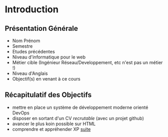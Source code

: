# Introduction
## Présentation Générale
* Nom Prénom
* Semestre
* Etudes précédentes
* Niveau d'informatique pour le web
* Métier cible (Ingénieur Réseau/Developpement, etc n'est pas un métier !)
* Niveau d'Anglais
* Objectif(s) en venant à ce cours

## Récapitulatif des Objectifs
* mettre en place un système de développement moderne orienté DevOps
* disposer en sortant d'un CV *recrutable* (avec un projet github)
* avancer le plus koin possible sur HTML
* comprendre et appréhender XP
[suite](./02-ingenieur.md)
